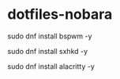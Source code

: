 # dotfiles-nobara


sudo dnf install bspwm -y 

sudo dnf install sxhkd -y

sudo dnf install alacritty -y 
